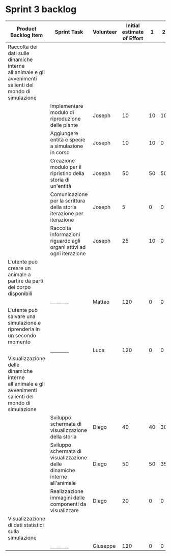 # Sprint 3 backlog

| Product Backlog Item | Sprint Task                                                                    	 | Volunteer | Initial estimate of Effort | 1 | 2 | 3 | 4 | 5 | 6 | 7 |
|----------|-----------------------------------------------------------------------------|--------------------|-----------------------|---|---|---|---|---|---|---|
| Raccolta dei dati sulle dinamiche interne all'animale e gli avvenimenti salienti del mondo di simulazione
|         | Implementare modulo di riproduzione delle piante | Joseph | 10 | 10 | 10 | 0 | 0 | 0 | 0 | 0 |
|         | Aggiungere entità e specie a simulazione in corso | Joseph | 10 | 10 | 0 | 0 | 0 | 0 | 0 | 0 |
|         | Creazione modulo per il ripristino della storia di un'entità | Joseph | 50 | 50 | 50 | 40 | 20 | 0 | 0 | 0 |
|         | Comunicazione per la scrittura della storia iterazione per iterazione | Joseph | 5 | 0 | 0 | 0 | 0 | 0 | 0 | 0 |
|         | Raccolta informazioni riguardo agli organi attivi ad ogni iterazione | Joseph | 25 | 10 | 0 | 0 | 0 | 0 | 0 | 0 |
| L'utente può creare un animale a partire da parti del corpo disponibili
|         |________ | Matteo | 120 | 0 | 0 | 0 | 0 | 0 | 0 | 0 |
| L'utente può salvare una simulazione e riprenderla in un secondo momento
|         |________ | Luca | 120 | 0 | 0 | 0 | 0 | 0 | 0 | 0 |
| Visualizzazione delle dinamiche interne all'animale e gli avvenimenti salienti del mondo di simulazione
|         |Sviluppo schermata di visualizzazione della storia | Diego | 40 | 40 | 30 | 20 | 5 | 5 | 0 | 0 |
|         |Sviluppo schermata di visualizzazione delle dinamiche interne all'animale | Diego | 50 | 50 | 35 | 5 | 0 | 0 | 0 | 0 |
|         |Realizzazione immagini delle componenti da visualizzare | Diego | 20 | 0 | 0 | 0 | 0 | 0 | 0 | 0 |
| Visualizzazione di dati statistici sulla simulazione
|         |________ | Giuseppe | 120 | 0 | 0 | 0 | 0 | 0 | 0 | 0 |
